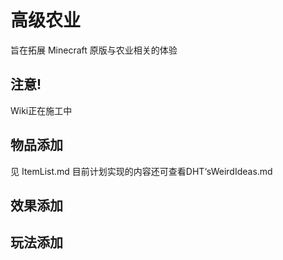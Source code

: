 # 高级农业

旨在拓展 Minecraft 原版与农业相关的体验

## 注意!

Wiki正在施工中

## 物品添加

见 ItemList.md 
目前计划实现的内容还可查看DHT‘sWeirdIdeas.md

## 效果添加

## 玩法添加
